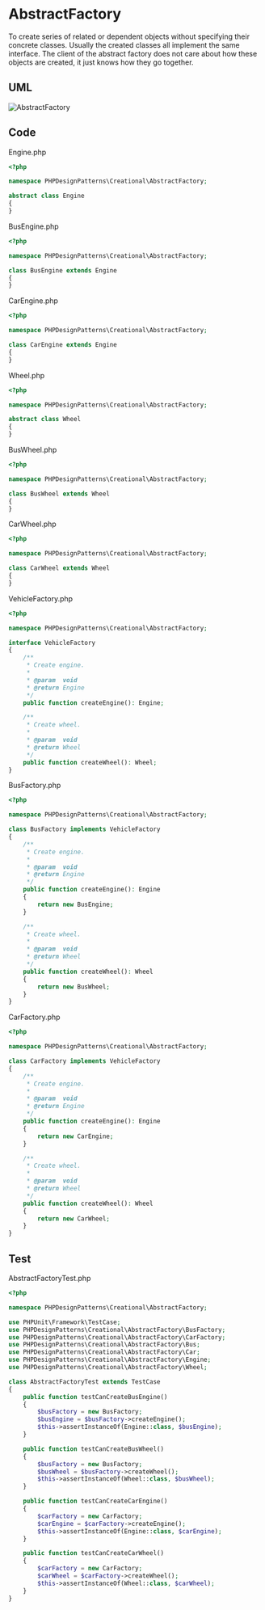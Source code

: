 # AbstractFactory

To create series of related or dependent objects without specifying their concrete classes. Usually the created classes all implement the same interface. The client of the abstract factory does not care about how these objects are created, it just knows how they go together.

## UML

![AbstractFactory](AbstractFactory.png)

## Code

Engine.php

```php
<?php

namespace PHPDesignPatterns\Creational\AbstractFactory;

abstract class Engine
{
}

```

BusEngine.php

```php
<?php

namespace PHPDesignPatterns\Creational\AbstractFactory;

class BusEngine extends Engine
{
}

```

CarEngine.php

```php
<?php

namespace PHPDesignPatterns\Creational\AbstractFactory;

class CarEngine extends Engine
{
}

```

Wheel.php

```php
<?php

namespace PHPDesignPatterns\Creational\AbstractFactory;

abstract class Wheel
{
}

```

BusWheel.php

```php
<?php

namespace PHPDesignPatterns\Creational\AbstractFactory;

class BusWheel extends Wheel
{
}

```

CarWheel.php

```php
<?php

namespace PHPDesignPatterns\Creational\AbstractFactory;

class CarWheel extends Wheel
{
}

```

VehicleFactory.php

```php
<?php

namespace PHPDesignPatterns\Creational\AbstractFactory;

interface VehicleFactory
{
    /**
     * Create engine.
     *
     * @param  void
     * @return Engine
     */
    public function createEngine(): Engine;

    /**
     * Create wheel.
     *
     * @param  void
     * @return Wheel
     */
    public function createWheel(): Wheel;
}

```

BusFactory.php

```php
<?php

namespace PHPDesignPatterns\Creational\AbstractFactory;

class BusFactory implements VehicleFactory
{
    /**
     * Create engine.
     *
     * @param  void
     * @return Engine
     */
    public function createEngine(): Engine
    {
        return new BusEngine;
    }

    /**
     * Create wheel.
     *
     * @param  void
     * @return Wheel
     */
    public function createWheel(): Wheel
    {
        return new BusWheel;
    }
}

```

CarFactory.php

```php
<?php

namespace PHPDesignPatterns\Creational\AbstractFactory;

class CarFactory implements VehicleFactory
{
    /**
     * Create engine.
     *
     * @param  void
     * @return Engine
     */
    public function createEngine(): Engine
    {
        return new CarEngine;
    }

    /**
     * Create wheel.
     *
     * @param  void
     * @return Wheel
     */
    public function createWheel(): Wheel
    {
        return new CarWheel;
    }
}

```

## Test

AbstractFactoryTest.php

```php
<?php

namespace PHPDesignPatterns\Creational\AbstractFactory;

use PHPUnit\Framework\TestCase;
use PHPDesignPatterns\Creational\AbstractFactory\BusFactory;
use PHPDesignPatterns\Creational\AbstractFactory\CarFactory;
use PHPDesignPatterns\Creational\AbstractFactory\Bus;
use PHPDesignPatterns\Creational\AbstractFactory\Car;
use PHPDesignPatterns\Creational\AbstractFactory\Engine;
use PHPDesignPatterns\Creational\AbstractFactory\Wheel;

class AbstractFactoryTest extends TestCase
{
    public function testCanCreateBusEngine()
    {
        $busFactory = new BusFactory;
        $busEngine = $busFactory->createEngine();
        $this->assertInstanceOf(Engine::class, $busEngine);
    }

    public function testCanCreateBusWheel()
    {
        $busFactory = new BusFactory;
        $busWheel = $busFactory->createWheel();
        $this->assertInstanceOf(Wheel::class, $busWheel);
    }

    public function testCanCreateCarEngine()
    {
        $carFactory = new CarFactory;
        $carEngine = $carFactory->createEngine();
        $this->assertInstanceOf(Engine::class, $carEngine);
    }

    public function testCanCreateCarWheel()
    {
        $carFactory = new CarFactory;
        $carWheel = $carFactory->createWheel();
        $this->assertInstanceOf(Wheel::class, $carWheel);
    }
}

```

